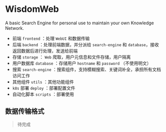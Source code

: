 # WisdomWeb

A basic Search Engine for personal use to maintain your own Knowledge Network.

+ 前端 `frontend` ：处理 `WebUI` 和数据传输
+ 后端 `backend` ：处理前端数据，并分派给 `search-engine` 和 `database`，接收返回数据后进行处理，发送给前端
+ 存储 `storage` ： `Web` 爬取，用户元信息和文件存储，用户隔离
+ 用户数据库 `database` ：存储用户 `hostname` 和 `password` （不使用明文）
+ 搜索 `search-engine` ：搜索组件，支持模糊搜索、关键词补全，承担所有文档访问工作
+ 其他组件 `utils` ：其他功能组件
+ `k8s` 部署 `deploy` ：部署配置文件
+ 自动化脚本 `scripts` ：部署使用

## 数据传输格式

> 待完成

